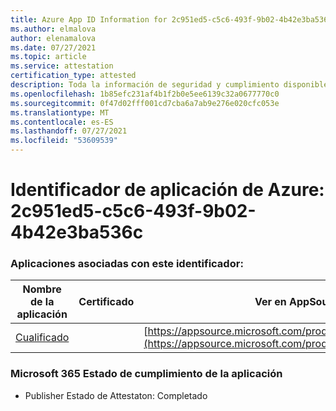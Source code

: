 ```yaml
---
title: Azure App ID Information for 2c951ed5-c5c6-493f-9b02-4b42e3ba536c
ms.author: elmalova
author: elenamalova
ms.date: 07/27/2021
ms.topic: article
ms.service: attestation
certification_type: attested
description: Toda la información de seguridad y cumplimiento disponible para 2c951ed5-c5c6-493f-9b02-4b42e3ba536c.
ms.openlocfilehash: 1b85efc231af4b1f2b0e5ee6139c32a0677770c0
ms.sourcegitcommit: 0f47d02fff001cd7cba6a7ab9e276e020cfc053e
ms.translationtype: MT
ms.contentlocale: es-ES
ms.lasthandoff: 07/27/2021
ms.locfileid: "53609539"
---
```

# <a name="azure-app-id-2c951ed5-c5c6-493f-9b02-4b42e3ba536c"></a>Identificador de aplicación de Azure: 2c951ed5-c5c6-493f-9b02-4b42e3ba536c


### <a name="apps-associated-with-this-id"></a>Aplicaciones asociadas con este identificador:
| **Nombre de la aplicación** | **Certificado** | **Ver en AppSource** |
|--------------|---------------|-----------------------|
| [Cualificado](https://docs.microsoft.com/microsoft-365-app-certification/forward/WA200002720) |  | [https://appsource.microsoft.com/product/office/WA200002720](https://appsource.microsoft.com/product/office/WA200002720) |

### <a name="microsoft-365-app-compliance-status"></a>Microsoft 365 Estado de cumplimiento de la aplicación
- Publisher Estado de Attestaton: Completado
